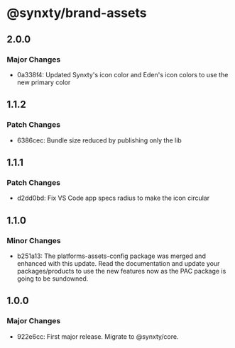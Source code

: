 # @synxty/brand-assets

## 2.0.0

### Major Changes

- 0a338f4: Updated Synxty's icon color and Eden's icon colors to use the new primary color

## 1.1.2

### Patch Changes

- 6386cec: Bundle size reduced by publishing only the lib

## 1.1.1

### Patch Changes

- d2dd0bd: Fix VS Code app specs radius to make the icon circular

## 1.1.0

### Minor Changes

- b251a13: The platforms-assets-config package was merged and enhanced with this update. Read the documentation and update your packages/products to use the new features now as the PAC package is going to be sundowned.

## 1.0.0

### Major Changes

- 922e6cc: First major release. Migrate to @synxty/core.

